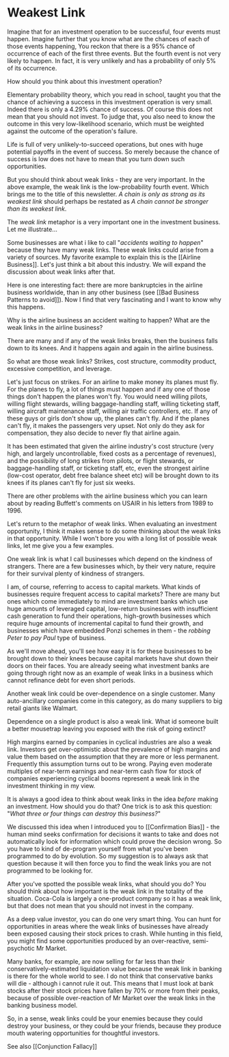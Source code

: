 # Weakest Link

Imagine that for an investment operation to be successful, four events must happen. Imagine further that you know what are the chances of each of those events happening, You reckon that there is a 95% chance of occurrence of each of the first three events. But the fourth event is not very likely to happen. In fact, it is very unlikely and has a probability of only 5% of its occurrence. 

How should you think about this investment operation?

Elementary probability theory, which you read in school, taught you that the chance of achieving a success in this investment operation is very small. Indeed there is only a 4.29% chance of success. Of course this does not mean that you should not invest. To judge that, you also need to know the outcome in this very low-likelihood scenario, which must be weighted against the outcome of the operation's failure.

Life is full of very unlikely-to-succeed operations, but ones with huge potential payoffs in the event of success. So merely because the chance of success is  low does not have to mean that you turn down such opportunities.

But you should think about weak links - they are very important. In the above example, the weak link is the low-probability fourth event. Which brings me to the title of this newsletter. *A chain is only as strong as its weakest link* should perhaps be restated as *A chain cannot be stronger than its weakest link*.

The *weak link* metaphor is a very important one in the investment business. Let me illustrate...

Some businesses are what i like to call "*accidents waiting to happen*" because they have many weak links.  These weak links could arise from a variety of sources. My favorite example to explain this is the [[Airline Business]]. Let's just think a bit about this industry. We will expand the discussion about weak links after that. 

Here is one interesting fact: there are more bankruptcies in the airline business worldwide, than in any other business (see [[Bad Business Patterns to avoid]]). Now I find that very fascinating and I want to know why this happens.

Why is the airline business an accident waiting to happen? What are the weak links in the airline business?

There are many and if any of the weak links breaks, then the business falls down to its knees. And it happens again and again in the airline business.

So what are those weak links? Strikes, cost structure, commodity product, excessive competition, and leverage.

Let's just focus on strikes. For an airline to make money its planes must fly. For the planes to fly, a lot of things must happen and if any one of those things don't happen the planes won't fly. You would need willing pilots, willing flight stewards, willing baggage-handling staff, willing ticketing staff, willing aircraft maintenance staff, willing air traffic controllers, etc. If any of these guys or girls don't show up, the planes can't fly. And if the planes can't fly, it makes the passengers very upset. Not only do they ask for compensation, they also decide to never fly that airline again.

It has been estimated that given the airline industry's cost structure (very high, and largely uncontrollable, fixed costs as a percentage of revenues), and the possibility of long strikes from pilots, or flight stewards, or baggage-handling staff, or ticketing staff, etc, even the strongest airline (low-cost operator, debt free balance sheet etc) will be brought down to its knees if its planes can't fly for just six weeks.

There are other problems with the airline business which you can learn about by reading Buffett's comments on USAIR in his letters from 1989 to 1996.

Let's return to the metaphor of weak links. When evaluating an investment opportunity, I think it makes sense to do some thinking  about the weak links in that opportunity. While I won't bore you with a long list of possible weak links, let me give you  a few examples. 

One weak link is what I call businesses which depend on the kindness of strangers. There are a few businesses which, by their very nature, require for their survival plenty of kindness of strangers. 

I am, of course, referring to access to capital markets. What kinds of businesses require frequent access to capital markets? There are many but ones which come immediately to mind are investment banks which use huge amounts of leveraged capital, low-return businesses with insufficient cash generation to fund their operations, high-growth businesses which require huge amounts of incremental capital to fund their growth, and businesses which have embedded Ponzi schemes in them - the *robbing Peter to pay Paul* type of business.

As we'll move ahead, you'll see how easy it is for these businesses to be brought down to their knees because capital markets have shut down their doors on their faces. You are already seeing what investment banks are going through right now as an example of weak links in a business which cannot refinance debt for even short periods.

Another weak link could be over-dependence on a single customer. Many auto-ancillary companies come in this category, as do many suppliers to big retail giants like Walmart.

Dependence on a single product is also a weak link. What id someone built a better mousetrap leaving you  exposed with the risk of going extinct?

High margins earned by companies in cyclical industries are also a weak link. Investors get over-optimistic about the prevalence of high margins and value them based on the assumption that they are more or less permanent. Frequently this assumption turns out to be wrong. Paying even moderate multiples of near-term earnings and near-term cash flow for stock of companies experiencing cyclical booms represent a weak link in the investment thinking in my view.

It is always a good idea to think about weak links in the idea *before* making an investment. How should you do that? One trick is to ask this question: "*What three or four things can destroy this business?*"

We discussed this idea when I introduced you to [[Confirmation Bias]] - the human mind seeks confirmation for decisions it wants to take and does not automatically look for information which could prove the decision wrong. So you have to kind of de-program yourself from what you've been programmed to do by evolution. So my suggestion is to always ask that question because it will then force you to find the weak links you are not programmed to be looking for.

After you've spotted the possible weak links, what should you do? You should think about how important is the weak link in the totality of the situation. Coca-Cola is largely a one-product company so it has a weak link, but that does not mean that you should not invest in the company.

As a deep value investor, you can do one very smart thing. You can hunt for opportunities in areas where the weak links of businesses have already been exposed causing their stock prices to crash. While hunting in this field, you might find some opportunities produced by an over-reactive, semi-psychotic Mr Market.

Many banks, for example, are now selling for far less than their conservatively-estimated  liquidation value because the weak link in banking is there for the whole world to see. I do not think that conservative banks will die - although i cannot rule it out. This means that I must look at bank stocks after their stock prices have fallen by 70% or more from their peaks, because of possible over-reaction of Mr Market over the weak links in the banking business model.

So, in a sense, weak links could be your enemies because they could destroy your business, or they could be your friends, because they produce mouth watering opportunities for thoughtful investors.




See also [[Conjunction Fallacy]]